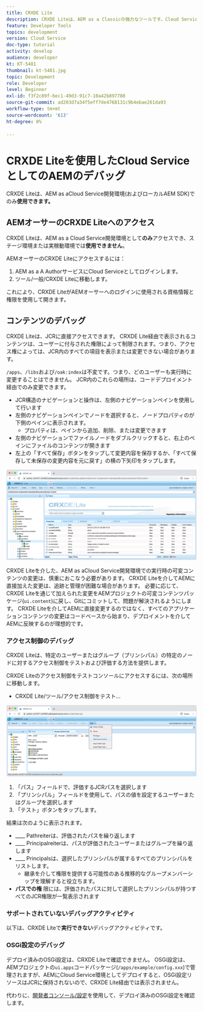 ```yaml
---
title: CRXDE Lite
description: CRXDE Liteは、AEM as a Classicの強力なツールです。Cloud Service開発環境としてデバッグする場合に役立ちます。 CRXDE Liteは、すべてのリソースとプロパティを調べ、JCRの可変部分を操作し、権限を調べるデバッグを支援する一連の機能を提供します。
feature: Developer Tools
topics: development
version: Cloud Service
doc-type: tutorial
activity: develop
audience: developer
kt: KT-5481
thumbnail: kt-5481.jpg
topic: Development
role: Developer
level: Beginner
exl-id: f3f2c89f-6ec1-49d3-91c7-10a42b897780
source-git-commit: ad203d7a34f5eff7de4768131c9b4ebae261da93
workflow-type: tm+mt
source-wordcount: '613'
ht-degree: 0%

---
```


# CRXDE Liteを使用したCloud ServiceとしてのAEMのデバッグ

CRXDE Liteは、AEM as aCloud Service開発環境(およびローカルAEM SDK)でのみ&#x200B;__使用できます。__

## AEMオーサーのCRXDE Liteへのアクセス

CRXDE Liteは、AEM as a Cloud Service開発環境として&#x200B;__のみ__&#x200B;アクセスでき、ステージ環境または実稼動環境では&#x200B;__使用できません__。

AEMオーサーのCRXDE Liteにアクセスするには：

1. AEM as a A AuthorサービスにCloud Serviceとしてログインします。
1. ツール/一般/CRXDE Liteに移動します。

これにより、CRXDE LiteがAEMオーサーへのログインに使用される資格情報と権限を使用して開きます。

## コンテンツのデバッグ

CRXDE Liteは、JCRに直接アクセスできます。 CRXDE Lite経由で表示されるコンテンツは、ユーザーに付与された権限によって制限されます。つまり、アクセス権によっては、JCR内のすべての項目を表示または変更できない場合があります。

`/apps`、`/libs`および`/oak:index`は不変です。つまり、どのユーザーも実行時に変更することはできません。 JCR内のこれらの場所は、コードデプロイメント経由でのみ変更できます。

+ JCR構造のナビゲーションと操作は、左側のナビゲーションペインを使用して行います
+ 左側のナビゲーションペインでノードを選択すると、ノードプロパティのが下側のペインに表示されます。
   + プロパティは、ペインから追加、削除、または変更できます
+ 左側のナビゲーションでファイルノードをダブルクリックすると、右上のペインにファイルのコンテンツが開きます
+ 左上の「すべて保存」ボタンをタップして変更内容を保存するか、「すべて保存して未保存の変更内容を元に戻す」の横の下矢印をタップします。

![CRXDE Lite — コンテンツのデバッグ](./assets/crxde-lite/debugging-content.png)

CRXDE Liteを介した、AEM as aCloud Service開発環境での実行時の可変コンテンツの変更は、慎重におこなう必要があります。
CRXDE Liteを介してAEMに直接加えた変更は、追跡と管理が困難な場合があります。 必要に応じて、CRXDE Liteを通じて加えられた変更をAEMプロジェクトの可変コンテンツパッケージ(`ui.content`)に戻し、Gitにコミットして、問題が解決されるようにします。 CRXDE Liteを介してAEMに直接変更するのではなく、すべてのアプリケーションコンテンツの変更はコードベースから始まり、デプロイメントを介してAEMに反映するのが理想的です。

### アクセス制御のデバッグ

CRXDE Liteは、特定のユーザーまたはグループ（プリンシパル）の特定のノードに対するアクセス制御をテストおよび評価する方法を提供します。

CRXDE Liteのアクセス制御をテストコンソールにアクセスするには、次の場所に移動します。

+ CRXDE Lite/ツール/アクセス制御をテスト…

![CRXDE Lite — アクセス制御のテスト](./assets/crxde-lite/permissions__test-access-control.png)

1. 「パス」フィールドで、評価するJCRパスを選択します
1. 「プリンシパル」フィールドを使用して、パスの値を設定するユーザーまたはグループを選択します
1. 「テスト」ボタンをタップします。

結果は次のように表示されます。

+ ____ Pathreiterは、評価されたパスを繰り返します
+ ____ Principalreiterは、パスが評価されたユーザーまたはグループを繰り返します
+ ____ Principalsは、選択したプリンシパルが属するすべてのプリンシパルをリストします。
   + 継承を介して権限を提供する可能性のある推移的なグループメンバーシップを理解すると役立ちます。
+ __パスでの権__ 限には、評価されたパスに対して選択したプリンシパルが持つすべてのJCR権限が一覧表示されます

### サポートされていないデバッグアクティビティ

以下は、CRXDE Liteで&#x200B;__実行できない__&#x200B;デバッグアクティビティです。

### OSGi設定のデバッグ

デプロイ済みのOSGi設定は、CRXDE Liteで確認できません。 OSGi設定は、AEMプロジェクトの`ui.apps`コードパッケージ(`/apps/example/config.xxx`)で管理されますが、AEMにCloud Service環境としてデプロイすると、OSGi設定リソースはJCRに保持されないので、CRXDE Lite経由では表示されません。

代わりに、[開発者コンソール/設定](./developer-console.md#configurations)を使用して、デプロイ済みのOSGi設定を確認します。
